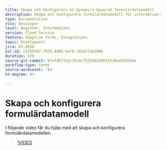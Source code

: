 ```yaml
---
title: Skapa och konfigurera en Dynamics-baserad formulärdatamodell
description: Skapa och konfigurera formulärdatamodell för interaktion med entiteter i Microsoft Dynamics.
type: Documentation
role: Developer
level: Beginner, Intermediate
version: Cloud Service
feature: Adaptive Forms, Integrations
topic: Development
jira: KT-9839
exl-id: cb26970f-f975-4405-bef6-782d27ab2906
duration: 179
source-git-commit: 9fef4b77a2c70c8cf525d42686f4120e481945ee
workflow-type: tm+mt
source-wordcount: '42'
ht-degree: 0%

---
```


# Skapa och konfigurera formulärdatamodell


I följande video får du hjälp med att skapa och konfigurera formulärdatamodellen.

>[!VIDEO](https://video.tv.adobe.com/v/340790?quality=12&learn=on)
